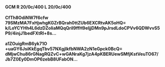 #### GCM R 20/0c/400 L 20/0c/400
**CfTh8OdiNW7f6cfw**<br/>**79SMzMA7FxHjwhgKGZrBQrah0ttZUb6EXCRtvAK5oHQ=**<br/>**k/LoYCYHh4L6dzDZoIiaMQqQril9ffH9eIjjDMn9pJrsdLdoCPVv6QDWvvS5P9/4injJ1bedFXtRl+8s...**<br/><br/>
**a1ZOuigRmB6yk71O**<br/>**+uaGY6JsiKkEgqTbv57NXgjIkfbNWA2zN1eGpck0BcQ=**<br/>**dMjwChu86rGNagRQZvC+wGANraKg7jzA4pKBERUewSMfjKstVeuTO67/Jb7Z0Ey0DmOP6zebB8UFabON...**